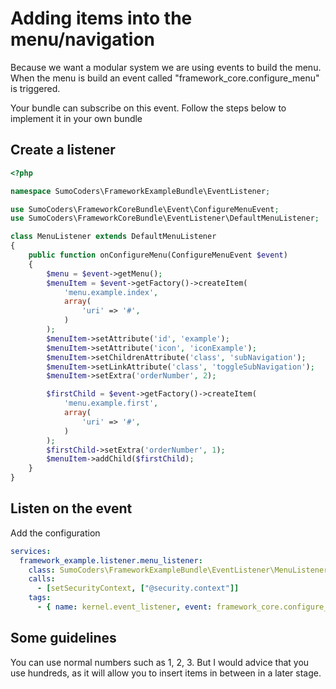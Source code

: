 # Adding items into the menu/navigation

Because we want a modular system we are using events to build the menu. When
the menu is build an event called "framework_core.configure_menu" is triggered.

Your bundle can subscribe on this event. Follow the steps below to implement it
in your own bundle

## Create a listener

```php
<?php

namespace SumoCoders\FrameworkExampleBundle\EventListener;

use SumoCoders\FrameworkCoreBundle\Event\ConfigureMenuEvent;
use SumoCoders\FrameworkCoreBundle\EventListener\DefaultMenuListener;

class MenuListener extends DefaultMenuListener
{
    public function onConfigureMenu(ConfigureMenuEvent $event)
    {
        $menu = $event->getMenu();
        $menuItem = $event->getFactory()->createItem(
            'menu.example.index',
            array(
                'uri' => '#',
            )
        );
        $menuItem->setAttribute('id', 'example');
        $menuItem->setAttribute('icon', 'iconExample');
        $menuItem->setChildrenAttribute('class', 'subNavigation');
        $menuItem->setLinkAttribute('class', 'toggleSubNavigation');
        $menuItem->setExtra('orderNumber', 2);

        $firstChild = $event->getFactory()->createItem(
            'menu.example.first',
            array(
                'uri' => '#',
            )
        );
        $firstChild->setExtra('orderNumber', 1);
        $menuItem->addChild($firstChild);
    }
}
```

## Listen on the event

Add the configuration

```yml
services:
  framework_example.listener.menu_listener:
    class: SumoCoders\FrameworkExampleBundle\EventListener\MenuListener
    calls:
      - [setSecurityContext, ["@security.context"]]
    tags:
      - { name: kernel.event_listener, event: framework_core.configure_menu, method: onConfigureMenu }
```

## Some guidelines

You can use normal numbers such as 1, 2, 3. But I would advice that you use
hundreds, as it will allow you to insert items in between in a later stage.
